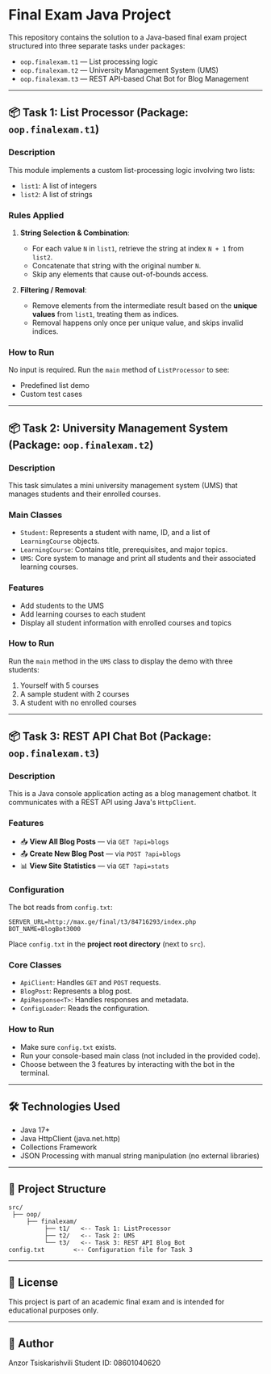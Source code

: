 # Final Exam Java Project

This repository contains the solution to a Java-based final exam project structured into three separate tasks under packages:

* `oop.finalexam.t1` — List processing logic
* `oop.finalexam.t2` — University Management System (UMS)
* `oop.finalexam.t3` — REST API-based Chat Bot for Blog Management

---

## 📦 Task 1: List Processor (Package: `oop.finalexam.t1`)

### Description

This module implements a custom list-processing logic involving two lists:

* `list1`: A list of integers
* `list2`: A list of strings

### Rules Applied

1. **String Selection & Combination**:

   * For each value `N` in `list1`, retrieve the string at index `N + 1` from `list2`.
   * Concatenate that string with the original number `N`.
   * Skip any elements that cause out-of-bounds access.

2. **Filtering / Removal**:

   * Remove elements from the intermediate result based on the **unique values** from `list1`, treating them as indices.
   * Removal happens only once per unique value, and skips invalid indices.

### How to Run

No input is required. Run the `main` method of `ListProcessor` to see:

* Predefined list demo
* Custom test cases

---

## 📦 Task 2: University Management System (Package: `oop.finalexam.t2`)

### Description

This task simulates a mini university management system (UMS) that manages students and their enrolled courses.

### Main Classes

* `Student`: Represents a student with name, ID, and a list of `LearningCourse` objects.
* `LearningCourse`: Contains title, prerequisites, and major topics.
* `UMS`: Core system to manage and print all students and their associated learning courses.

### Features

* Add students to the UMS
* Add learning courses to each student
* Display all student information with enrolled courses and topics

### How to Run

Run the `main` method in the `UMS` class to display the demo with three students:

1. Yourself with 5 courses
2. A sample student with 2 courses
3. A student with no enrolled courses

---

## 📦 Task 3: REST API Chat Bot (Package: `oop.finalexam.t3`)

### Description

This is a Java console application acting as a blog management chatbot. It communicates with a REST API using Java's `HttpClient`.

### Features

* 📥 **View All Blog Posts** — via `GET ?api=blogs`
* 📤 **Create New Blog Post** — via `POST ?api=blogs`
* 📊 **View Site Statistics** — via `GET ?api=stats`

### Configuration

The bot reads from `config.txt`:

```
SERVER_URL=http://max.ge/final/t3/84716293/index.php
BOT_NAME=BlogBot3000
```

Place `config.txt` in the **project root directory** (next to `src`).

### Core Classes

* `ApiClient`: Handles `GET` and `POST` requests.
* `BlogPost`: Represents a blog post.
* `ApiResponse<T>`: Handles responses and metadata.
* `ConfigLoader`: Reads the configuration.

### How to Run

* Make sure `config.txt` exists.
* Run your console-based main class (not included in the provided code).
* Choose between the 3 features by interacting with the bot in the terminal.


---

## 🛠️ Technologies Used

* Java 17+
* Java HttpClient (java.net.http)
* Collections Framework
* JSON Processing with manual string manipulation (no external libraries)

---

## 📁 Project Structure

```
src/
 ├── oop/
     ├── finalexam/
          ├── t1/   <-- Task 1: ListProcessor
          ├── t2/   <-- Task 2: UMS
          └── t3/   <-- Task 3: REST API Blog Bot
config.txt        <-- Configuration file for Task 3
```

---

## 📄 License

This project is part of an academic final exam and is intended for educational purposes only.

---

## 👤 Author

Anzor Tsiskarishvili
Student ID: 08601040620
